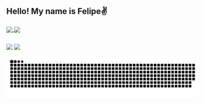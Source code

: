 ## Hello! My name is Felipe✌️

<a href="https://github.com/anuraghazra/github-readme-stats">
  <img height=200 align="center" src="https://github-readme-stats-cerbonxd.vercel.app/api?username=CerbonXD&show_icons=true&include_all_commits=true&theme=midnight-purple&bg_color=00000000" />
</a>
<a href="https://github.com/anuraghazra/convoychat">
  <img height=140 align="center" src="https://github-readme-stats-cerbonxd.vercel.app/api/top-langs?username=CerbonXD&layout=compact&langs_count=8&card_width=280&theme=midnight-purple&bg_color=00000000" />
</a>

##

<div> 
  <a href="https://www.instagram.com/felipe_cerboncini" target="_blank"><img src="https://img.shields.io/badge/-Instagram-%23E4405F?style=for-the-badge&logo=instagram&logoColor=white" target="_blank"></a>
  <a href = "mailto:felipecerboncinix@gmail.com"><img src="https://img.shields.io/badge/-Gmail-%23333?style=for-the-badge&logo=gmail&logoColor=white" target="_blank"></a> 
 
  ![snake gif](https://github.com/CerbonXD/CerbonXD/blob/output/github-contribution-grid-snake.svg)
 
</div>
